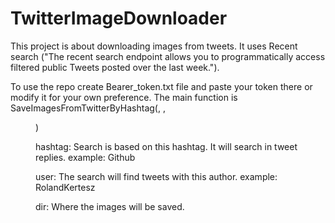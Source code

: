 # TwitterImageDownloader
This project is about downloading images from tweets. 
It uses Recent search ("The recent search endpoint allows you to programmatically access filtered public Tweets posted over the last week.").

To use the repo create Bearer_token.txt file and paste your token there or modify it for your own preference.
The main function is SaveImagesFromTwitterByHashtag(<hashtag>, <user>, <dir>)

hashtag: Search is based on this hashtag. It will search in tweet replies.
  example: Github
 
user: The search will find tweets with this author. 
  example: RolandKertesz
  
dir: Where the images will be saved.
